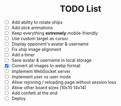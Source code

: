 <div align="center">

# TODO List

</div>

- [ ] Add ability to rotate ships
- [ ] Add slick animations
- [ ] Keep everything **extremely** mobile-friendly
- [ ] Use custom target as cursor
- [ ] Display opponent's avatar & username
- [ ] Fix ship image alignment
- [ ] Add a timer
- [ ] Save avatar & username in local storage
- [x] Convert all images to webp format
- [ ] Implement WebSocket server
- [ ] Implement user vs user mode
- [ ] Allow rejoining / reloading page without session loss
- [ ] Allow other board sizes (10x10 14x14)
- [ ] Add confetti at the end
- [ ] Deploy
